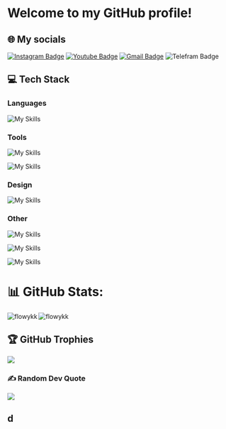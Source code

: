 # Welcome to my GitHub profile!<br>

## 🌐 My socials
[![Instagram Badge](https://img.shields.io/badge/-kanna6501-purple?style=flat-square&logo=instagram&logoColor=white&link=https://instagram.com/kanna6501/)]([https://instagram.com/kanna6501](https://instagram.com/flowykk))
[![Youtube Badge](https://img.shields.io/badge/-koolkanna-darkred?style=flat-square&logo=youtube&logoColor=white&link=https://www.youtube.com/c/koolkanna)]([https://www.youtube.com/c/koolkanna](https://youtube.com/@flowy3681?si=aPMy0FHEv8v_1-Pa))
[![Gmail Badge](https://img.shields.io/badge/-kanna6501@gmail.com-c14438?style=flat-square&logo=Gmail&logoColor=white&link=mailto:kanna6501@gmail.com)](mailto:cristgames123@gmail.com)
![Telefram Badge](https://img.shields.io/badge/:badgeContent?style=flat&logo=telegram&logoColor=white&labelColor=white&color=blue&link=https%3A%2F%2Fflowykk.t.me%2F)


## 💻 Tech Stack

### Languages
![My Skills](https://skillicons.dev/icons?i=cs,cpp,swift,kotlin,py,java,js&theme=light)

### Tools
![My Skills](https://skillicons.dev/icons?i=cmake,git,github,gitlab,gradle&theme=light)

![My Skills](https://skillicons.dev/icons?i=matlab,octave&theme=light)

### Design
![My Skills](https://skillicons.dev/icons?i=ps,ai,ae,figma,blender&theme=light)

### Other
![My Skills](https://skillicons.dev/icons?i=mysql,postgres,postman,md&theme=light)

![My Skills](https://skillicons.dev/icons?i=css,html&theme=light)

![My Skills](https://skillicons.dev/icons?i=dotnet,flask,bootstrap&theme=light)

# 📊 GitHub Stats:
<p><img align="left" src="https://github-readme-stats.vercel.app/api/top-langs?username=flowykk&theme=radical&hide_border=true&show_icons=true&locale=en&layout=compact" alt="flowykk" /></p>
<p><img align="center" src="https://github-readme-streak-stats.herokuapp.com/?user=flowykk&theme=radical&hide_border=true&locale=en&layout=compact" alt="flowykk" /></p>

## 🏆 GitHub Trophies
![](https://github-profile-trophy.vercel.app/?username=flowykk&theme=radical&no-frame=false&no-bg=true&margin-w=4)

### ✍️ Random Dev Quote
![](https://quotes-github-readme.vercel.app/api?type=horizontal&theme=radical)

## d
